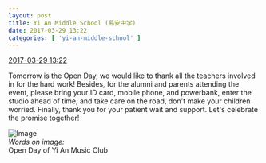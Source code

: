 ```yaml
---
layout: post
title: Yi An Middle School (易安中学)
date: 2017-03-29 13:22
categories: [ 'yi-an-middle-school' ]
---
```


<div class="weibo-info">
  <a href="http://weibo.com/6074218720/EC1CBAThu">2017-03-29 13:22</a>
</div>

Tomorrow is the Open Day, we would like to thank all the teachers involved in for the hard work! Besides, for the alumni and parents attending the event, please bring your ID card, mobile phone, and powerbank, enter the studio ahead of time, and take care on the road, don't make your children worried. Finally, thank you for your patient wait and support. Let's celebrate the promise together!

<!-- more -->

![Image](http://wx4.sinaimg.cn/mw690/006D4NLGgy1fe3n2pcnxyj315o0ngqc1.jpg)  
*Words on image:*  
Open Day of Yi An Music Club
